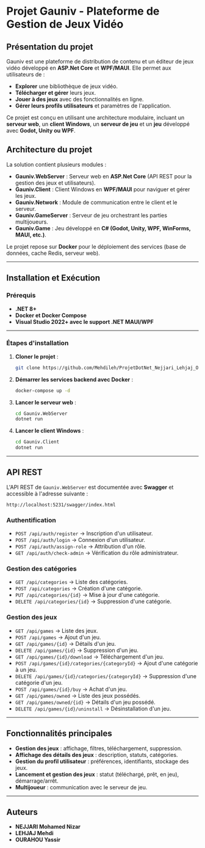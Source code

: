 # Projet Gauniv - Plateforme de Gestion de Jeux Vidéo

## Présentation du projet
Gauniv est une plateforme de distribution de contenu et un éditeur de jeux vidéo développé en **ASP.Net Core** et **WPF/MAUI**. Elle permet aux utilisateurs de :
- **Explorer** une bibliothèque de jeux vidéo.
- **Télécharger et gérer** leurs jeux.
- **Jouer à des jeux** avec des fonctionnalités en ligne.
- **Gérer leurs profils utilisateurs** et paramètres de l'application.

Ce projet est conçu en utilisant une architecture modulaire, incluant un **serveur web**, un **client Windows**, un **serveur de jeu** et un **jeu** développé avec **Godot, Unity ou WPF**.


## Architecture du projet
La solution contient plusieurs modules :
- **Gauniv.WebServer** : Serveur web en **ASP.Net Core** (API REST pour la gestion des jeux et utilisateurs).
- **Gauniv.Client** : Client Windows en **WPF/MAUI** pour naviguer et gérer les jeux.
- **Gauniv.Network** : Module de communication entre le client et le serveur.
- **Gauniv.GameServer** : Serveur de jeu orchestrant les parties multijoueurs.
- **Gauniv.Game** : Jeu développé en **C# (Godot, Unity, WPF, WinForms, MAUI, etc.)**.

Le projet repose sur **Docker** pour le déploiement des services (base de données, cache Redis, serveur web).

---

## Installation et Exécution
### Prérequis
- **.NET 8+**
- **Docker et Docker Compose**
- **Visual Studio 2022+ avec le support .NET MAUI/WPF**

---

### Étapes d'installation
1. **Cloner le projet** :
   ```bash
   git clone https://github.com/Mehdileh/ProjetDotNet_Nejjari_Lehjaj_Ourahou.git
   ```
2. **Démarrer les services backend avec Docker** :
   ```bash
   docker-compose up -d
   ```
3. **Lancer le serveur web** :
   ```bash
   cd Gauniv.WebServer
   dotnet run
   ```
4. **Lancer le client Windows** :
   ```bash
   cd Gauniv.Client
   dotnet run
   ```
---

## API REST
L'API REST de `Gauniv.WebServer` est documentée avec **Swagger** et accessible à l'adresse suivante :
```
http://localhost:5231/swagger/index.html
```

### Authentification
- `POST /api/auth/register` → Inscription d'un utilisateur.
- `POST /api/auth/login` → Connexion d'un utilisateur.
- `POST /api/auth/assign-role` → Attribution d'un rôle.
- `GET /api/auth/check-admin` → Vérification du rôle administrateur.

### Gestion des catégories
- `GET /api/categories` → Liste des catégories.
- `POST /api/categories` → Création d'une catégorie.
- `PUT /api/categories/{id}` → Mise à jour d'une catégorie.
- `DELETE /api/categories/{id}` → Suppression d'une catégorie.

### Gestion des jeux
- `GET /api/games` → Liste des jeux.
- `POST /api/games` → Ajout d'un jeu.
- `GET /api/games/{id}` → Détails d'un jeu.
- `DELETE /api/games/{id}` → Suppression d'un jeu.
- `GET /api/games/{id}/download` → Téléchargement d'un jeu.
- `POST /api/games/{id}/categories/{categoryId}` → Ajout d'une catégorie à un jeu.
- `DELETE /api/games/{id}/categories/{categoryId}` → Suppression d'une catégorie d'un jeu.
- `POST /api/games/{id}/buy` → Achat d'un jeu.
- `GET /api/games/owned` → Liste des jeux possédés.
- `GET /api/games/owned/{id}` → Détails d'un jeu possédé.
- `DELETE /api/games/{id}/uninstall` → Désinstallation d'un jeu.

---

## Fonctionnalités principales
- **Gestion des jeux** : affichage, filtres, téléchargement, suppression.
- **Affichage des détails des jeux** : description, statuts, catégories.
- **Gestion du profil utilisateur** : préférences, identifiants, stockage des jeux.
- **Lancement et gestion des jeux** : statut (téléchargé, prêt, en jeu), démarrage/arrêt.
- **Multijoueur** : communication avec le serveur de jeu.

---

## Auteurs
- **NEJJARI Mohamed Nizar**
- **LEHJAJ Mehdi**
- **OURAHOU Yassir**



